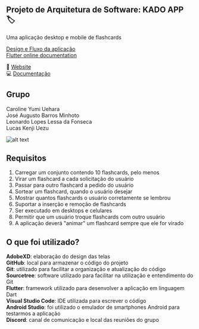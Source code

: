 ## Projeto de Arquitetura de Software: KADO APP :label:
Uma aplicação desktop e mobile de flashcards

[Design e Fluxo da aplicação](https://drive.google.com/drive/folders/1KtFBUvLtwbJCGTYm7PRz12MdVJRx7f4L?usp=sharing)<br/>
[Flutter online documentation](https://flutter.dev/docs)<br/>

:page_facing_up: [Website](https://google.com.br)<br />
:computer: [Documentação](https://google.com.br)

## Grupo
Caroline Yumi Uehara<br/>
José Augusto Barros Minhoto<br/>
Leonardo Lopes Lessa da Fonseca<br/>
Lucas Kenji Uezu<br/>

![alt text](https://media.tenor.com/images/bb3cf989f0523bbc097377be58e7bbd5/tenor.gif)

## Requisitos
1. Carregar um conjunto contendo 10 flashcards, pelo menos
2. Virar um flashcard a cada solicitação do usuário
3. Passar para outro flashcard a pedido do usuário
4. Sortear um flashcard, quando o usuário desejar
5. Mostrar quantos flashcards o usuário corretamente se lembrou
6. Suportar a inserção e remoção de flashcards
7. Ser executado em desktops e celulares
8. Permitir que um usuário troque flashcards com outro usuário
9. A aplicação deverá "animar" um flashcard sempre que ele for virado

## O que foi utilizado?
**AdobeXD**: elaboração do design das telas<br/>
**GitHub**: local para armazenar o código do projeto<br/>
**Git**: utilizado para facilitar a organização e atualização do código<br/>
**Sourcetree**: software utilizado para facilitar na utilização e entendimento do Git<br/>
**Flutter**: framework utilizado para desenvolver a aplicação em linguagem Dart<br/>
**Visual Studio Code**: IDE utilizada para escrever o código<br/>
**Android Studio**: foi utilizado o emulador de smartphones Android para testarmos a aplicação<br/>
**Discord**: canal de comunicação e local das reuniões do grupo<br/>
